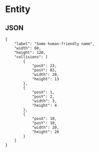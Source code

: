 # Entity #######################################################################

## JSON

	{
		"label": "Some human-friendly name",
		"width": 60,
		"height": 120,
		"collisions": [
			{
				"posX": 23,
				"posY": 83,
				"width": 20,
				"height": 13
			},
			{
				"posX": 1,
				"posY": 2,
				"width": 3,
				"height": 4
			},
			{
				"posX": 10,
				"posY": 10,
				"width": 20,
				"height": 20
			}
		]
	}

